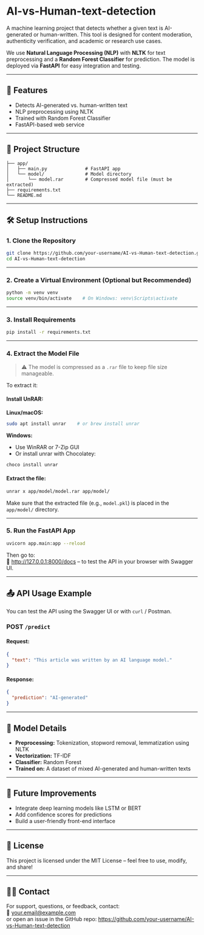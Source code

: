 
# AI-vs-Human-text-detection

A machine learning project that detects whether a given text is AI-generated or human-written. This tool is designed for content moderation, authenticity verification, and academic or research use cases.

We use **Natural Language Processing (NLP)** with **NLTK** for text preprocessing and a **Random Forest Classifier** for prediction. The model is deployed via **FastAPI** for easy integration and testing.

---

## 🚀 Features

- Detects AI-generated vs. human-written text
- NLP preprocessing using NLTK
- Trained with Random Forest Classifier
- FastAPI-based web service

---

## 📁 Project Structure

```
├── app/
│   ├── main.py              # FastAPI app
│   └── model/               # Model directory
│       └── model.rar        # Compressed model file (must be extracted)
├── requirements.txt
└── README.md
```

---

## 🛠️ Setup Instructions

### 1. Clone the Repository

```bash
git clone https://github.com/your-username/AI-vs-Human-text-detection.git
cd AI-vs-Human-text-detection
```

---

### 2. Create a Virtual Environment (Optional but Recommended)

```bash
python -m venv venv
source venv/bin/activate    # On Windows: venv\Scripts\activate
```

---

### 3. Install Requirements

```bash
pip install -r requirements.txt
```

---

### 4. Extract the Model File

> ⚠️ The model is compressed as a `.rar` file to keep file size manageable.

To extract it:

#### Install UnRAR:

**Linux/macOS:**

```bash
sudo apt install unrar    # or brew install unrar
```

**Windows:**

- Use WinRAR or 7-Zip GUI  
- Or install unrar with Chocolatey:
```bash
choco install unrar
```

#### Extract the file:

```bash
unrar x app/model/model.rar app/model/
```

Make sure that the extracted file (e.g., `model.pkl`) is placed in the `app/model/` directory.

---

### 5. Run the FastAPI App

```bash
uvicorn app.main:app --reload
```

Then go to:  
📍 http://127.0.0.1:8000/docs – to test the API in your browser with Swagger UI.

---

## 📤 API Usage Example

You can test the API using the Swagger UI or with `curl` / Postman.

### POST `/predict`

#### Request:

```json
{
  "text": "This article was written by an AI language model."
}
```

#### Response:

```json
{
  "prediction": "AI-generated"
}
```

---

## 🤖 Model Details

- **Preprocessing:** Tokenization, stopword removal, lemmatization using NLTK
- **Vectorization:** TF-IDF
- **Classifier:** Random Forest
- **Trained on:** A dataset of mixed AI-generated and human-written texts

---

## 🔮 Future Improvements

- Integrate deep learning models like LSTM or BERT
- Add confidence scores for predictions
- Build a user-friendly front-end interface

---

## 📄 License

This project is licensed under the MIT License – feel free to use, modify, and share!

---

## 🙋‍♂️ Contact

For support, questions, or feedback, contact:  
📧 your.email@example.com  
or open an issue in the GitHub repo: https://github.com/your-username/AI-vs-Human-text-detection
